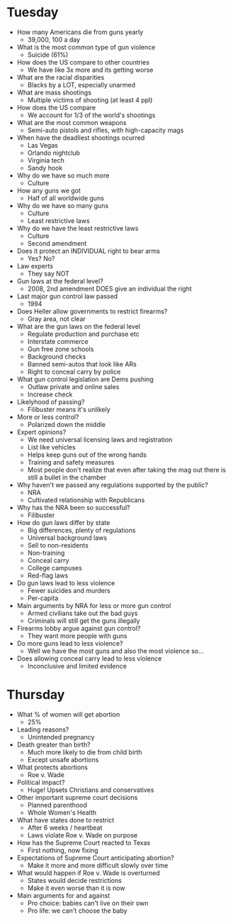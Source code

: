 # Tuesday
- How many Americans die from guns yearly
  - 39,000, 100 a day
- What is the most common type of gun violence
  - Suicide (61%)
- How does the US compare to other countries
  - We have like 3x more and its getting worse
- What are the racial disparities
  - Blacks by a LOT, especially unarmed
- What are mass shootings
  - Multiple victims of shooting (at least 4 ppl)
- How does the US compare
  - We account for 1/3 of the world's shootings
- What are the most common weapons
  - Semi-auto pistols and rifles, with high-capacity mags
- When have the deadliest shootings ocurred
  - Las Vegas
  - Orlando nightclub
  - Virginia tech
  - Sandy hook
- Why do we have so much more
  - Culture
- How any guns we got
  - Half of all worldwide guns
- Why do we have so many guns
  - Culture
  - Least restrictive laws
- Why do we have the least restrictive laws
  - Culture
  - Second amendment
- Does it protect an INDIVIDUAL right to bear arms
  - Yes? No?
- Law experts
  - They say NOT
- Gun laws at the federal level?
  - 2008, 2nd amendment DOES give an individual the right
- Last major gun control law passed
  - 1994
- Does Heller allow governments to restrict firearms?
  - Gray area, not clear
- What are the gun laws on the federal level
  - Regulate production and purchase etc
  - Interstate commerce
  - Gun free zone schools
  - Background checks
  - Banned semi-autos that look like ARs
  - Right to conceal carry by police
- What gun control legislation are Dems pushing
  - Outlaw private and online sales
  - Increase check
- Likelyhood of passing?
  - Filibuster means it's unlikely
- More or less control?
  - Polarized down the middle
- Expert opinions?
  - We need universal licensing laws and registration
  - List like vehicles
  - Helps keep guns out of the wrong hands
  - Training and safety measures
  - Most people don't realize that even after taking the mag out there is still a bullet in the chamber
- Why haven't we passed any regulations supported by the public?
  - NRA
  - Cultivated relationship with Republicans
- Why has the NRA been so successful?
  - Filibuster
- How do gun laws differ by state
  - Big differences, plenty of regulations
  - Universal background laws
  - Sell to non-residents
  - Non-training
  - Conceal carry
  - College campuses
  - Red-flag laws
- Do gun laws lead to less violence
  - Fewer suicides and murders
  - Per-capita
- Main arguments by NRA for less or more gun control
  - Armed civilians take out the bad guys
  - Criminals will still get the guns illegally
- Firearms lobby argue against gun control?
  - They want more people with guns
- Do more guns lead to less violence?
  - Well we have the most guns and also the most violence so...
- Does allowing conceal carry lead to less violence
  - Inconclusive and limited evidence

# Thursday
- What % of women will get abortion
  - 25%
- Leading reasons?
  - Unintended pregnancy
- Death greater than birth?
  - Much more likely to die from child birth
  - Except unsafe abortions
- What protects abortions
  - Roe v. Wade
- Political impact?
  - Huge! Upsets Christians and conservatives
- Other important supreme court decisions
  - Planned parenthood
  - Whole Women's Health
- What have states done to restrict
  - After 6 weeks / heartbeat
  - Laws violate Roe v. Wade on purpose
- How has the Supreme Court reacted to Texas
  - First nothing, now fixing
- Expectations of Supreme Court anticipating abortion?
  - Make it more and more difficult slowly over time
- What would happen if Roe v. Wade is overturned
  - States would decide restrictions
  - Make it even worse than it is now
- Main arguments for and against
  - Pro choice: babies can't live on their own
  - Pro life: we can't choose the baby